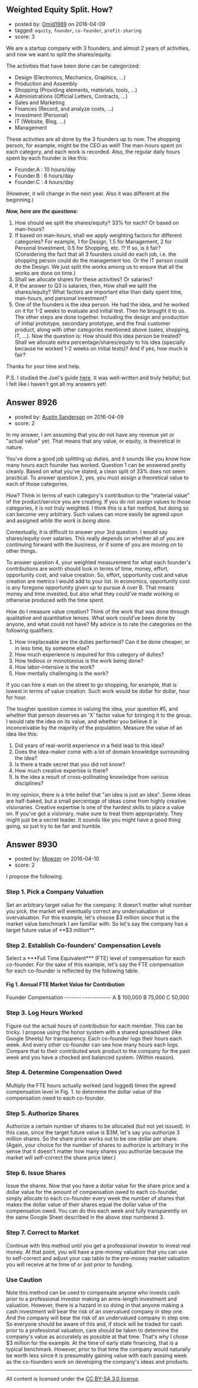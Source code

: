 ## Weighted Equity Split. How?

- posted by: [Omid1989](https://stackexchange.com/users/2817522/omid1989) on 2016-04-09
- tagged: `equity`, `founder`, `co-founder`, `profit-sharing`
- score: 3

We are a startup company with 3 founders, and almost 2 years of activities, and now we want to split the shares/equity.

The activities that have been done can be categorized:

- Design (Electronics, Mechanics, Graphics, ...)
- Production and Assembly
- Shopping (Providing elements, materials, tools, ...)
- Administrations (Official Letters, Contracts, ...)
- Sales and Marketing
- Finances (Record, and analyze costs, ...)
- Investment (Personal)
- IT (Website, Blog, ...)
- Management

These activities are all done by the 3 founders up to now. The shopping person, for example, might be the CEO as well! The man-hours spent on each category, and each work is recorded. Also, the regular daily hours spent by each founder is like this:

- Founder.A : 10 hours/day
- Founder.B :  6 hours/day
- Founder.C :  4 hours/day

(However, it will change in the next year. Also it was different at the beginning.)

***Now, here are the questions:***

1. How should we split the shares/equity? 33% for each? Or based on man-hours?
2. If based on man-hours, shall we apply weighting factors for different categories? For example, 1 for Design, 1.5 for Management, 2 for Personal Investment, 0.5 for Shopping, etc. !? If so, is it fair? (Considering the fact that all 3 founders could do each job, i.e. the shopping person could do the management too. Or the IT person could do the Design. We just split the works among us to ensure that all the works are done on time.)
3. Shall we allocate shares for these activities? Or salaries?
4. If the answer to Q3 is salaries, then, How shall we split the shares/equity? What factors are important else than daily spent time, man-hours, and personal investment?
5. One of the founders is the idea person. He had the idea, and he worked on it for 1-2 weeks to evaluate and initial test. Then he brought it to us. The other steps are done together. Including the design and production of initial prototype, secondary prototype, and the final customer product, along with other categories mentioned above (sales, shopping, IT, ...). Now the question is: How should this idea person be treated? Shall we allocate extra percentage/shares/equity to his idea (specially because he worked 1-2 weeks on initial tests)? And if yes, how much is fair?

Thanks for your time and help.

P.S. I studied the Joel's guide [here][1]. It was well-written and truly helpful; but I felt like I haven't got all my answers yet!


  [1]: https://startups.stackexchange.com/questions/1885/how-much-equity-should-a-partner-with-a-short-term-commitment-be-entitled-to/1886#1886


## Answer 8926

- posted by: [Austin Sanderson](https://stackexchange.com/users/6109645/austin-sanderson) on 2016-04-09
- score: 2

In my answer, I am assuming that you do not have any revenue yet or "actual value" yet. That means that any value, or equity, is theoretical in nature. 

You've done a good job splitting up duties, and it sounds like you know how many hours each founder has worked. Question 1 can be answered pretty cleanly. Based on what you've stated, a clean split of 33% does not seem practical. To answer question 2, yes, you must assign a theoretical value to each of those categories. 

How? Think in terms of each category's contribution to the "material value" of the product/service you are creating. If you do not assign values to those categories, it is not truly weighted. I think this is a fair method, but doing so can become very arbitrary. Such values can more easily be agreed upon and assigned *while the work is being done*. 

Contextually, it is difficult to answer your 3rd question. I would say shares/equity over salaries. This really depends on whether all of you are continuing forward with the business, or if some of you are moving on to other things. 

To answer question 4, your weighted measurement for what each founder's contributions are worth should look in terms of time, money, effort, opportunity cost, and value creation. So, effort, opportunity cost and value creation are metrics I would add to your list. In economics, opportunity cost is any foregone opportunity given up to pursue A over B. That means money and time invested, but also what they could've made working or otherwise produced with the time spent. 

How do I measure value creation? Think of the work that was done through qualitative and quantitative lenses. What work could've been done by anyone, and what could not have? My advice is to rate the categories on the following qualifiers:

 1. How irreplaceable are the duties performed? Can it be done cheaper, or in less time, by someone else? 
 2. How much experience is required for this category of duties?
 3. How tedious or monotonous is the work being done?
 4. How labor-intensive is the work? 
 5. How mentally challenging is the work?

If you can hire a man on the street to go shopping, for example, that is lowest in terms of value creation. Such work would be dollar for dollar, hour for hour. 

The tougher question comes in valuing the idea, your question #5, and whether that person deserves an 'X' factor value for bringing it to the group. I would rate the idea on its value, and whether you believe it is inconceivable by the majority of the population. Measure the value of an idea like this:

 1. Did years of real-world experience in a field lead to this idea?
 2. Does the idea-maker come with a lot of domain knowledge surrounding the idea?
 3. Is there a trade secret that you did not know?
 4. How much creative expertise is there? 
 5. Is the idea a result of cross-pollinating knowledge from various disciplines?

In my opinion, there is a trite belief that "an idea is just an idea". Some ideas are half-baked, but a small percentage of ideas come from highly creative visionaries.  Creative expertise is one of the hardest skills to place a value on. If you've got a visionary, make sure to treat them appropriately. They might just be a secret leader. It sounds like you might have a good thing going, so just try to be fair and humble. 


## Answer 8930

- posted by: [Mowzer](https://stackexchange.com/users/1803081/mowzer) on 2016-04-10
- score: 2

I propose the following.

<h3>Step 1. Pick a Company Valuation</h3>
Set an arbitrary target value for the company. It doesn't matter what number you pick, the market will eventually correct any undervaluation or overvaluation. For this example, let's choose $3 million since that is the market value benchmark I am familiar with. So let's say the company has a target future value of **$3 million**.

<h3>Step 2. Establish Co-founders' Compensation Levels</h3>
Select a ***Full Time Equivalent*** (FTE) level of compensation for each co-founder. For the sake of this example, let's say the FTE compensation for each co-founder is reflected by the following table.

<h4>Fig 1. Annual FTE Market Value for Contribution</h4>
    Founder Compensation
    ------- ------------
       A    $  100,000
       B        75,000
       C        50,000

<h3>Step 3. Log Hours Worked</h3>
Figure out the actual hours of contribution for each member. This can be tricky. I propose using the honor system with a shared spreadsheet (like Google Sheets) for transparency. Each co-founder logs their hours each week. And every other co-founder can see how many hours each logs. Compare that to their contributed work product to the company for the past week and you have a checked and balanced system. (Within reason).

<h3>Step 4. Determine Compensation Owed</h3>
Multiply the FTE hours actually worked (and logged) times the agreed compensation level in Fig. 1. to determine the dollar value of the compensation owed to each co-founder.

<h3>Step 5. Authorize Shares</h3>
Authorize a certain number of shares to be allocated (but not yet issued). In this case, since the target future value is $3M, let's say you authorize 3 million shares. So the share price works out to be one dollar per share. (Again, your choice for the number of shares to authorize is arbitrary in the sense that it doesn't matter how many shares you authorize because the market will self-correct the share price later.)

<h3>Step 6. Issue Shares</h3>
Issue the shares. Now that you have a dollar value for the share price and a dollar value for the amount of compensation owed to each co-founder, simply allocate to each co-founder every week the number of shares that makes the dollar value of their shares equal the dollar value of the compensation owed. You can do this each week and fully transparently on the same Google Sheet described in the above step numbered 3.

<h3>Step 7. Correct to Market</h3>
Continue with this method until you get a professional investor to invest real money. At that point, you will have a pre-money valuation that you can use to self-correct and adjust your cap table to the pre-money market valuation you will receive at he time of or just prior to funding.

<h3>Use Caution</h3>
Note this method can be used to compensate anyone who invests cash prior to a professional investor making an arms-length investment and valuation. However, there is a hazard in so doing in that anyone making a cash investment will bear the risk of an overvalued company in step one. And the company will bear the risk of an undervalued company in step one. So everyone should be aware of this and, if stock will be traded for cash prior to a professional valuation, care should be taken to determine the company's value as accurately as possible at that time. That's why I chose $3 million for the example. At the time of early state financing, that is a typical benchmark. However, prior to that time the company would naturally be worth less since it is presumably gaining value with each passing week as the co-founders work on developing the company's ideas and products. 



---

All content is licensed under the [CC BY-SA 3.0 license](https://creativecommons.org/licenses/by-sa/3.0/).
